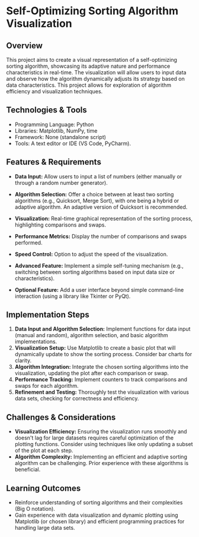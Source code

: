 # Self-Optimizing Sorting Algorithm Visualization

## Overview

This project aims to create a visual representation of a self-optimizing sorting algorithm, showcasing its adaptive nature and performance characteristics in real-time. The visualization will allow users to input data and observe how the algorithm dynamically adjusts its strategy based on data characteristics. This project allows for exploration of algorithm efficiency and visualization techniques.

## Technologies & Tools

- Programming Language: Python
- Libraries: Matplotlib, NumPy, time
- Framework: None (standalone script)
- Tools:  A text editor or IDE (VS Code, PyCharm).

## Features & Requirements

- **Data Input:** Allow users to input a list of numbers (either manually or through a random number generator).
- **Algorithm Selection:** Offer a choice between at least two sorting algorithms (e.g., Quicksort, Merge Sort), with one being a hybrid or adaptive algorithm.  An adaptive version of Quicksort is recommended.
- **Visualization:** Real-time graphical representation of the sorting process, highlighting comparisons and swaps.
- **Performance Metrics:** Display the number of comparisons and swaps performed.
- **Speed Control:** Option to adjust the speed of the visualization.

- **Advanced Feature:** Implement a simple self-tuning mechanism (e.g., switching between sorting algorithms based on input data size or characteristics).
- **Optional Feature:** Add a user interface beyond simple command-line interaction (using a library like Tkinter or PyQt).

## Implementation Steps

1. **Data Input and Algorithm Selection:** Implement functions for data input (manual and random), algorithm selection, and basic algorithm implementations.
2. **Visualization Setup:** Use Matplotlib to create a basic plot that will dynamically update to show the sorting process.  Consider bar charts for clarity.
3. **Algorithm Integration:** Integrate the chosen sorting algorithms into the visualization, updating the plot after each comparison or swap.
4. **Performance Tracking:**  Implement counters to track comparisons and swaps for each algorithm.
5. **Refinement and Testing:** Thoroughly test the visualization with various data sets, checking for correctness and efficiency.

## Challenges & Considerations

- **Visualization Efficiency:**  Ensuring the visualization runs smoothly and doesn't lag for large datasets requires careful optimization of the plotting functions.  Consider using techniques like only updating a subset of the plot at each step.
- **Algorithm Complexity:** Implementing an efficient and adaptive sorting algorithm can be challenging.  Prior experience with these algorithms is beneficial.


## Learning Outcomes

- Reinforce understanding of sorting algorithms and their complexities (Big O notation).
- Gain experience with data visualization and dynamic plotting using Matplotlib (or chosen library) and efficient programming practices for handling large data sets.

